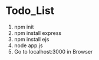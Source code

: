 # Todo_List

 <ol>
        <li>npm init</li>
        <li>npm install express</li>
        <li>npm install ejs</li>
        <li>node app.js</li>
        <li>Go to localhost:3000 in Browser</li>
    </ol>
